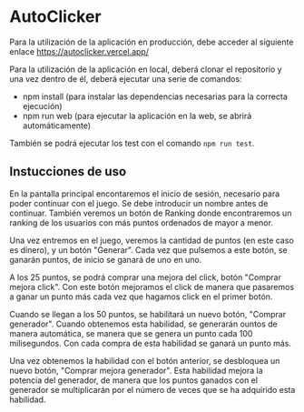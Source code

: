 # AutoClicker

Para la utilización de la aplicación en producción, debe acceder al siguiente enlace https://autoclicker.vercel.app/

Para la utilización de la aplicación en local, deberá clonar el repositorio y una vez dentro de él, deberá ejecutar una serie de comandos:
* npm install (para instalar las dependencias necesarias para la correcta ejecución)
* npm run web (para ejecutar la aplicación en la web, se abrirá automáticamente)

También se podrá ejecutar los test con el comando ```npm run test```.

## Instucciones de uso

En la pantalla principal encontaremos el inicio de sesión, necesario para poder continuar con el juego. Se debe introducir un nombre antes de continuar. También veremos un botón de Ranking donde encontraremos un ranking de los usuarios con más puntos ordenados de mayor a menor.

Una vez entremos en el juego, veremos la cantidad de puntos (en este caso es dinero), y un botón "Generar". Cada vez que pulsemos a este botón, se ganarán puntos, de inicio se ganará de uno en uno.

A los 25 puntos, se podrá comprar una mejora del click, botón "Comprar mejora click". Con este botón mejoramos el click de manera que pasaremos a ganar un punto más cada vez que hagamos click en el primer botón.

Cuando se llegan a los 50 puntos, se habilitará un nuevo botón, "Comprar generador". Cuando obtenemos esta habilidad, se generarán ountos de manera automática, se manera que se genera un punto cada 100 milisegundos. Con cada compra de esta habilidad se ganará un punto más.

Una vez obtenemos la habilidad con el botón anterior, se desbloquea un nuevo botón, "Comprar mejora generador". Esta habilidad mejora la potencia del generador, de manera que los puntos ganados con el generador se multiplicarán por el número de veces que se ha adquirido esta habilidad.